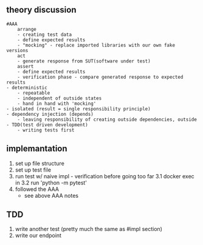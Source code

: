 


## theory discussion
    #AAA
        arrange
        - creating test data
        - define expected results
        - "mocking" - replace imported libraries with our own fake versions
        act
        - generate response from SUT(software under test)
        assert
        - define expected results
        - verification phase - compare generated response to expected results
    - deterministic
        - repeatable
        - independent of outside states
        - hand in hand with 'mocking'
    - isolated (result = single responsibility principle)
    - dependency injection (depends)
        - leaving responsibility of creating outside dependencies, outside
    - TDD(test driven development)
        - writing tests first

## implemantation
1. set up file structure
2. set up test file
3. run test w/ naive impl - verification before going too far
    3.1 docker exec in
    3.2 run 'python -m pytest'
4. followed the AAA
    - see above AAA notes

## TDD
1. write another test (pretty much the same as #impl section)
2. write our endpoint
